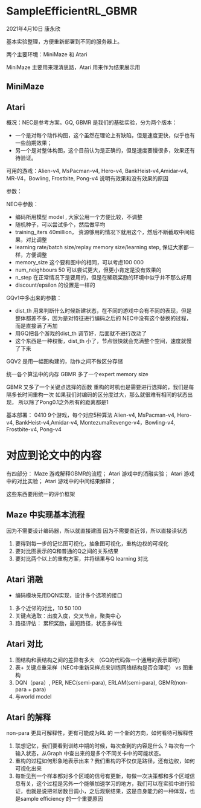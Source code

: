 # SampleEfficientRL_GBMR
2021年4月10日 康永欣

基本实验整理，方便重新部署到不同的服务器上。

两个主要环境：MiniMaze 和 Atari

MiniMaze 主要用来理清思路，Atari 用来作为结果展示用

## MiniMaze



## Atari

概况：NEC是参考方案。GQ, GBMR 是我们的基础实验，分为两个版本：
+ 一个是对每个动作构图，这个虽然在理论上有缺陷，但是速度更快，似乎也有一些前期效果；
+ 另一个是对整体构图，这个目前认为是正确的，但是速度要慢很多，效果还有待验证。

可用的游戏：Alien-v4, MsPacman-v4, Hero-v4, BankHeist-v4,Amidar-v4, MR-V4，Bowling, Frostbite, Pong-v4 说明有效果和没有效果的原因

参数：

NEC中参数：
+ 编码所用模型 model , 大家公用一个方便比较，不调整
+ 随机种子，可以尝试多个，然后做平均
+ training_iters 40million， 资源够用的情况下就用这个，然后不断截取中间结果，对比调整
+ learning rate/batch size/replay memory size/learning step, 保证大家都一样，方便调整
+ memory_size 这个要和图中的相同，可以考虑100 000 
+ num_neighbours 50  可以尝试更大，但更小肯定是没有效果的
+ n_step 在正常情况下是要用的，但是在稀疏奖励的环境中似乎并不那么好用
+ discount/epsilon 的设置是一样的

GQv1中多出来的参数：
+ dist_th 用来判断什么时候新建状态，在不同的游戏中会有不同的表现，但是整体都差不多，因为是对特征进行编码之后的
    NEC中没有这个替换的过程，而是直接满了再加
+ 用GQ把各个游戏的dist_th 调节好，后面就不进行改动了
+ 这个东西是一种权衡，dist_th 小了，节点很快就会充满整个空间，速度就慢了下来


GQV2 是用一幅图构建的，动作之间不做区分存储

统一各个算法中的内存
GBMR 多了一个expert memory size

GBMR 又多了一个关键点选择的函数
重构的时机也是需要进行选择的，我们是每隔多长时间重构一次
如果我们对编码的区分度过大，那么就很难有相同的状态出现， 所以除了Pong0.1之外所有的距离都是1


基本部署：
0410
9个游戏，每个对应5种算法 
Alien-v4, MsPacman-v4, Hero-v4, BankHeist-v4,Amidar-v4, MontezumaRevenge-v4，Bowling-v4, Frostbite-v4, Pong-v4


# 对应到论文中的内容

有四部分： 
Maze 游戏解释GBMR的流程；
Atari 游戏中的消融实验；
Atari 游戏中的对比实验；
Atari 游戏中的中间结果解释；


这些东西要用统一的评价框架

## Maze 中实现基本流程
因为不需要设计编码器，所以就直接建图
因为不需要查近邻，所以直接读状态

1. 要得到每一步的记忆图可视化，抽象图可视化，重构边权的可视化
2. 要对比图表示的Q和普通的Q之间的关系结果
3. 要对比两个以上的重构方案，并将结果与Q learning 对比

## Atari 消融

+ 编码模块先用DQN实现，设计多个选项的接口

1. 多个近邻的对比，10 50 100 
2. 关键点选取：出度入度，交叉节点，聚类中心
3. 路径评估： 累积奖励，最短路径，状态多样性

## Atari 对比

1. 图结构和表结构之间的差异有多大 （GQ的代码做一个通用的表示即可）
2. 表+ 关键点重采样（NEC中重新采样点来训练网络结构是否合理呢） vs 图重构
3. DQN（para）, PER, NEC(semi-para), ERLAM(semi-para), GBMR(non-para + para)
4. 与world model

## Atari 的解释
non-para 更具可解释性，更有可能成为RL 的 一个新的方向，如何看待可解释性
1. 联想记忆，我们要看到训练中期的时候，每次查到的内容是什么？每次有一个输入状态，从Graph 中查出来的是多个不同关卡中的可能状态。
2. 重构的过程如何形象地表示出来？我们重构的不仅仅是路径，还有边权，如何可视化出来
3. 每新见到一个样本都对多个区域的信号有更新，每做一次决策都和多个区域信息有关，这个过程是另外一个能够加速学习的地方，我们可以在实验中进行验证，也就是说把邻居数目调小，之后观察结果，这是自身能力的一种体现，也是sample efficiency 的一个重要原因